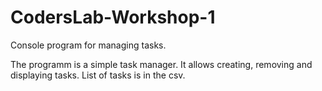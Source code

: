 # CodersLab-Workshop-1
Console program for managing tasks.

The programm is a simple task manager. It allows creating, removing and displaying tasks. List of tasks is in the csv.
